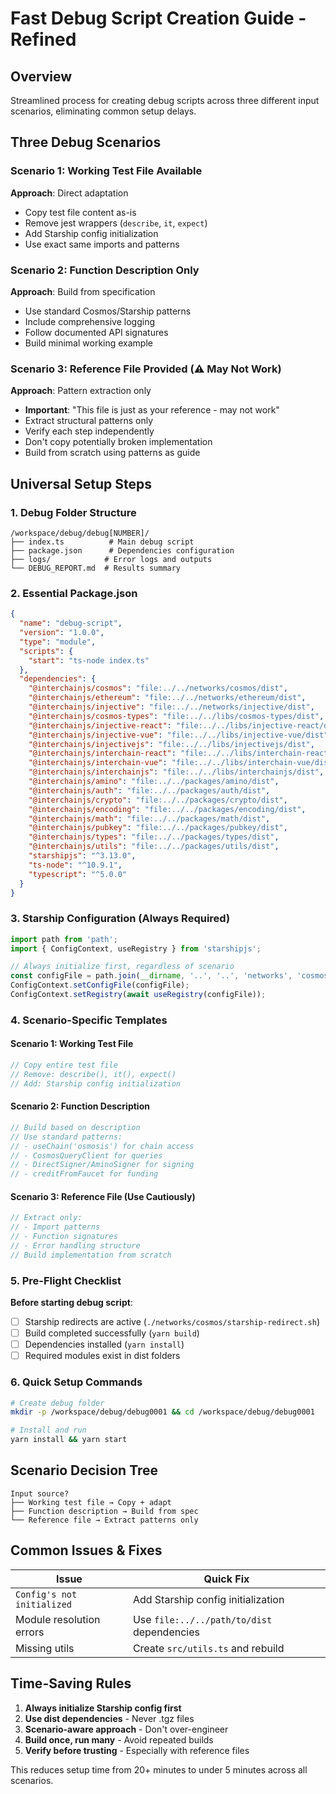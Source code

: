 # Fast Debug Script Creation Guide - Refined

## Overview
Streamlined process for creating debug scripts across three different input scenarios, eliminating common setup delays.

## Three Debug Scenarios

### Scenario 1: Working Test File Available
**Approach**: Direct adaptation
- Copy test file content as-is
- Remove jest wrappers (`describe`, `it`, `expect`)
- Add Starship config initialization
- Use exact same imports and patterns

### Scenario 2: Function Description Only
**Approach**: Build from specification
- Use standard Cosmos/Starship patterns
- Include comprehensive logging
- Follow documented API signatures
- Build minimal working example

### Scenario 3: Reference File Provided (⚠️ May Not Work)
**Approach**: Pattern extraction only
- **Important**: "This file is just as your reference - may not work"
- Extract structural patterns only
- Verify each step independently
- Don't copy potentially broken implementation
- Build from scratch using patterns as guide

## Universal Setup Steps

### 1. Debug Folder Structure
```
/workspace/debug/debug[NUMBER]/
├── index.ts          # Main debug script
├── package.json      # Dependencies configuration
├── logs/            # Error logs and outputs
└── DEBUG_REPORT.md  # Results summary
```

### 2. Essential Package.json
```json
{
  "name": "debug-script",
  "version": "1.0.0",
  "type": "module",
  "scripts": {
    "start": "ts-node index.ts"
  },
  "dependencies": {
    "@interchainjs/cosmos": "file:../../networks/cosmos/dist",
    "@interchainjs/ethereum": "file:../../networks/ethereum/dist",
    "@interchainjs/injective": "file:../../networks/injective/dist",
    "@interchainjs/cosmos-types": "file:../../libs/cosmos-types/dist",
    "@interchainjs/injective-react": "file:../../libs/injective-react/dist",
    "@interchainjs/injective-vue": "file:../../libs/injective-vue/dist",
    "@interchainjs/injectivejs": "file:../../libs/injectivejs/dist",
    "@interchainjs/interchain-react": "file:../../libs/interchain-react/dist",
    "@interchainjs/interchain-vue": "file:../../libs/interchain-vue/dist",
    "@interchainjs/interchainjs": "file:../../libs/interchainjs/dist",
    "@interchainjs/amino": "file:../../packages/amino/dist",
    "@interchainjs/auth": "file:../../packages/auth/dist",
    "@interchainjs/crypto": "file:../../packages/crypto/dist",
    "@interchainjs/encoding": "file:../../packages/encoding/dist",
    "@interchainjs/math": "file:../../packages/math/dist",
    "@interchainjs/pubkey": "file:../../packages/pubkey/dist",
    "@interchainjs/types": "file:../../packages/types/dist",
    "@interchainjs/utils": "file:../../packages/utils/dist",
    "starshipjs": "^3.13.0",
    "ts-node": "^10.9.1",
    "typescript": "^5.0.0"
  }
}
```

### 3. Starship Configuration (Always Required)
```typescript
import path from 'path';
import { ConfigContext, useRegistry } from 'starshipjs';

// Always initialize first, regardless of scenario
const configFile = path.join(__dirname, '..', '..', 'networks', 'cosmos', 'starship', 'configs', 'config.yaml');
ConfigContext.setConfigFile(configFile);
ConfigContext.setRegistry(await useRegistry(configFile));
```

### 4. Scenario-Specific Templates

#### Scenario 1: Working Test File
```typescript
// Copy entire test file
// Remove: describe(), it(), expect()
// Add: Starship config initialization
```

#### Scenario 2: Function Description
```typescript
// Build based on description
// Use standard patterns:
// - useChain('osmosis') for chain access
// - CosmosQueryClient for queries
// - DirectSigner/AminoSigner for signing
// - creditFromFaucet for funding
```

#### Scenario 3: Reference File (Use Cautiously)
```typescript
// Extract only:
// - Import patterns
// - Function signatures
// - Error handling structure
// Build implementation from scratch
```

### 5. Pre-Flight Checklist

**Before starting debug script**:
- [ ] Starship redirects are active (`./networks/cosmos/starship-redirect.sh`)
- [ ] Build completed successfully (`yarn build`)
- [ ] Dependencies installed (`yarn install`)
- [ ] Required modules exist in dist folders

### 6. Quick Setup Commands

```bash
# Create debug folder
mkdir -p /workspace/debug/debug0001 && cd /workspace/debug/debug0001

# Install and run
yarn install && yarn start
```

## Scenario Decision Tree

```
Input source?
├── Working test file → Copy + adapt
├── Function description → Build from spec
└── Reference file → Extract patterns only
```

## Common Issues & Fixes

| Issue | Quick Fix |
|-------|-----------|
| `Config's not initialized` | Add Starship config initialization |
| Module resolution errors | Use `file:../../path/to/dist` dependencies |
| Missing utils | Create `src/utils.ts` and rebuild |

## Time-Saving Rules

1. **Always initialize Starship config first**
2. **Use dist dependencies** - Never .tgz files
3. **Scenario-aware approach** - Don't over-engineer
4. **Build once, run many** - Avoid repeated builds
5. **Verify before trusting** - Especially with reference files

This reduces setup time from 20+ minutes to under 5 minutes across all scenarios.